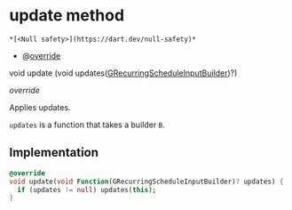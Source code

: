 


# update method




    *[<Null safety>](https://dart.dev/null-safety)*



- @[override](https://api.flutter.dev/flutter/dart-core/override-constant.html)

void update
(void updates([GRecurringScheduleInputBuilder](../../third_party_yonomi_graphql_schema_schema.docs.schema.gql/GRecurringScheduleInputBuilder-class.md))?)

_override_



<p>Applies updates.</p>
<p><code>updates</code> is a function that takes a builder <code>B</code>.</p>



## Implementation

```dart
@override
void update(void Function(GRecurringScheduleInputBuilder)? updates) {
  if (updates != null) updates(this);
}
```







